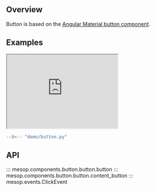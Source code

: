 ## Overview

Button is based on the [Angular Material button component](https://material.angular.io/components/button/overview).

## Examples

<iframe class="component-demo" src="https://mesop-dev.github.io/mesop/demo/?demo=button" style="height: 200px"></iframe>

```python
--8<-- "demo/button.py"
```

## API

::: mesop.components.button.button.button
::: mesop.components.button.button.content_button
::: mesop.events.ClickEvent
